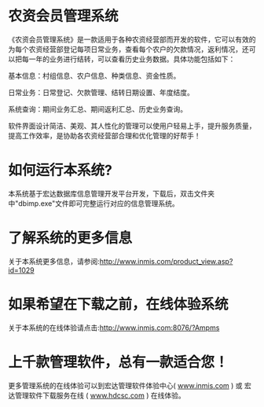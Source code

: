 # 农资会员管理系统

《农资会员管理系统》是一款适用于各种农资经营部而开发的软件，它可以有效的为每个农资经营部登记每项日常业务，查看每个农户的欠款情况，返利情况，还可以把每一年的业务进行结转，可以查看历史业务数据。具体功能包括如下：

基本信息：村组信息、农户信息、种类信息、资金性质。

日常业务：日常登记、欠款管理、结转日期设置、年度结度。

系统查询：期间业务汇总、期间返利汇总、历史业务查询。

软件界面设计简洁、美观、其人性化的管理可以使用户轻易上手，提升服务质量，提高工作效率，是协助各农资经营部合理和优化管理的好帮手！

# 如何运行本系统?

本系统基于宏达数据库信息管理开发平台开发，下载后，双击文件夹中"dbimp.exe"文件即可完整运行对应的信息管理系统。

# 了解系统的更多信息

关于本系统更多信息，请参阅:http://www.inmis.com/product_view.asp?id=1029

# 如果希望在下载之前，在线体验系统

关于本系统的在线体验请点击:http://www.inmis.com:8076/?Ampms

# 上千款管理软件，总有一款适合您！

更多管理系统的在线体验可以到宏达管理软件体验中心( www.inmis.com ) 或 宏达管理软件下载服务在线 ( www.hdcsc.com ) 在线体验。



